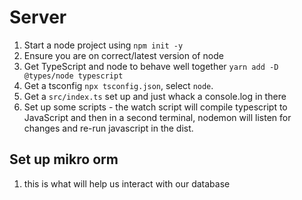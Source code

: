 # Server

1. Start a node project using `npm init -y`
2. Ensure you are on correct/latest version of node
3. Get TypeScript and node to behave well together `yarn add -D @types/node typescript`
4. Get a tsconfig `npx tsconfig.json`, select `node`.
5. Get a `src/index.ts` set up and just whack a console.log in there
6. Set up some scripts - the watch script will compile typescript to JavaScript and then in a second terminal, nodemon will listen for changes and re-run javascript in the dist.

## Set up mikro orm

1. this is what will help us interact with our database
